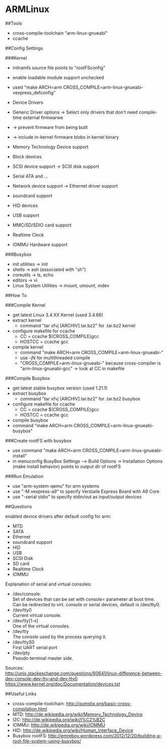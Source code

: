 ARMLinux
========

##Tools

* cross-compile-toolchain "arm-linux-gnueabi"
* ccache

##Config Settings

###Kernel

* initramfs source file points to "rootFSconfig"
* enable loadable module support unchecked

* used "make ARCH=arm CROSS_COMPILE=arm-linux-gnueabi- vexpress_defconfig"

* Device Drivers
 * Generic Driver options -> Select only drivers that don't need  compile-time external firmwarwe 
 * -> prevent firmware from being built
 * -> include in-kernel firmware blobs in kernel binary
 * Memory Technology Device support
 * Block devices
 * SCSI device support -> SCSI disk support
 * Serial ATA and ...
 * Network device support -> Ethernet driver support
 * soundcard support
 * HID devices
 * USB support
 * MMC/SD/SDIO card support
 * Realtime Clock
 * IOMMU Hardware support

###Busybox

* init utilities -> init
* shells -> ash (associated with "sh")
* coreutils -> ls, echo
* editors -> vi
* Linux System Utilities -> mount, umount, mdev

##How To

###Compile Kernel

* get latest Linux 3.4.XX Kernel (used 3.4.66)
* extract kernel 
  * command "tar xfvj [ARCHIV].tar.bz2" for .tar.bz2 kernel
* configure makefile for ccache 
  * CC = ccache $(CROSS_COMPILE)gcc
  * HOSTCC = ccache gcc
* compile kernel
  * command "make ARCH=arm CROSS_COMPILE=arm-linux-gnueabi-"
  * use -jN for multithreaded compile
  * "CROSS_COMPILE=arm-linux-gnueabi-" because cross-compiler is "arm-linux-gnueabi-gcc" -> look at CC in makefile

###Compile Busybox

* get latest stable busybox version (used 1.21.1)
* extract busybox
  * command "tar xfvj [ARCHIV].tar.bz2" for .tar.bz2 busybox
* configure makefile for ccache 
  * CC = ccache $(CROSS_COMPILE)gcc
  * HOSTCC = ccache gcc
* compile busybox
 * command "make ARCH=arm CROSS_COMPILE=arm-linux-gnueabi- busybox"

###Create rootFS with busybox

* use command "make ARCH=arm CROSS_COMPILE=arm-linux-gnueabi- install"
 * in menuconfig BusyBox Settings –> Build Options -> Installation  Options (make install behavior) points to output dir of rootFS 

###Run Emulation
* use "arm-system-qemu" for arm systems
* use "-M vexpress-a9" to specify Verstaile Express Board with A9 Core
* use "-serial stdio" to specify stdin/out as input/output devices

##Questions

enabled device drivers after default config for arm:

* MTD 
* SATA
* Ethernet
* soundcard support
* HID
* USB
* SCSI Disk
* SD card
* Realtime Clock
* IOMMU

Explanation of serial and virtual consoles:
* /dev/console:  
Set of devices that can be set with console= parameter at boot time.
Can be redirected to virt. console or serial devices, default is /dev/tty0.
* /dev/tty0  
Current virtual console.
* /dev/tty[1-x]  
One of the virtual consoles.
* /dev/tty  
The console used by the process querying it.
* /dev/ttyS0  
First UART serial port
* /dev/pty  
Pseudo terminal master side.

Sources:  
http://unix.stackexchange.com/questions/60641/linux-difference-between-dev-console-dev-tty-and-dev-tty0
https://www.kernel.org/doc/Documentation/devices.txt

##Useful Links

* cross-compile-toolchain: http://gumstix.org/basic-cross-compilation.html
* MTD: http://de.wikipedia.org/wiki/Memory_Technology_Device
* I2C: http://de.wikipedia.org/wiki/I%C2%B2C
* IOMMU: http://de.wikipedia.org/wiki/IOMMU
* HID: http://de.wikipedia.org/wiki/Human_Interface_Device
* Busybox rootFS: http://emreboy.wordpress.com/2012/12/20/building-a-root-file-system-using-busybox/
